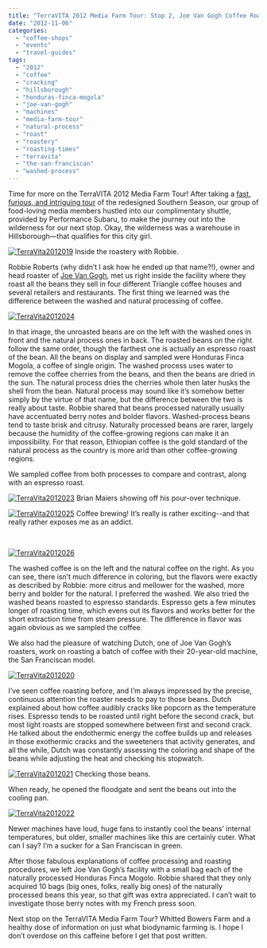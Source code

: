 ```yaml
---
title: "TerraVITA 2012 Media Farm Tour: Stop 2, Joe Van Gogh Coffee Roastery"
date: "2012-11-06"
categories:
  - "coffee-shops"
  - "events"
  - "travel-guides"
tags:
  - "2012"
  - "coffee"
  - "cracking"
  - "hillsborough"
  - "honduras-finca-mogola"
  - "joe-van-gogh"
  - "machines"
  - "media-farm-tour"
  - "natural-process"
  - "roast"
  - "roastery"
  - "roasting-times"
  - "terravita"
  - "the-san-franciscan"
  - "washed-process"
---
```


Time for more on the TerraVITA 2012 Media Farm Tour! After taking a [fast, furious, and intriguing tour](https://www.thegourmez.com/blog/2012/11/terravita-2012-media-farm-tour-stop-1-southern-season/) of the redesigned Southern Season, our group of food-loving media members hustled into our complimentary shuttle, provided by Performance Subaru, to make the journey out into the wilderness for our next stop. Okay, the wilderness was a warehouse in Hillsborough—that qualifies for this city girl.




<div class="caption">

[![](http://s3.amazonaws.com/thegourmez-wpmedia/2012/11/TerraVita2012019.jpg "TerraVita2012019")](http://s3.amazonaws.com/thegourmez-wpmedia/2012/11/TerraVita2012019.jpg) Inside the roastery with Robbie.</div>


Robbie Roberts (why didn’t I ask how he ended up that name?!), owner and head roaster of [Joe Van Gogh](http://www.joevangogh.com/), met us right inside the facility where they roast all the beans they sell in four different Triangle coffee houses and several retailers and restaurants. The first thing we learned was the difference between the washed and natural processing of coffee.

[![](http://s3.amazonaws.com/thegourmez-wpmedia/2012/11/TerraVita2012024.jpg "TerraVita2012024")](http://s3.amazonaws.com/thegourmez-wpmedia/2012/11/TerraVita2012024.jpg)

In that image, the unroasted beans are on the left with the washed ones in front and the natural process ones in back. The roasted beans on the right follow the same order, though the farthest one is actually an espresso roast of the bean. All the beans on display and sampled were Honduras Finca Mogola, a coffee of single origin. The washed process uses water to remove the coffee cherries from the beans, and then the beans are dried in the sun. The natural process dries the cherries whole then later husks the shell from the bean. Natural process may sound like it’s somehow better simply by the virtue of that name, but the difference between the two is really about taste. Robbie shared that beans processed naturally usually have accentuated berry notes and bolder flavors. Washed-process beans tend to taste brisk and citrusy. Naturally processed beans are rarer, largely because the humidity of the coffee-growing regions can make it an impossibility. For that reason, Ethiopian coffee is the gold standard of the natural process as the country is more arid than other coffee-growing regions.

We sampled coffee from both processes to compare and contrast, along with an espresso roast.




<div class="caption">

[![](http://s3.amazonaws.com/thegourmez-wpmedia/2012/11/TerraVita2012023.jpg "TerraVita2012023")](http://s3.amazonaws.com/thegourmez-wpmedia/2012/11/TerraVita2012023.jpg) Brian Maiers showing off his pour-over technique.</div>





<div class="caption">

[![](http://s3.amazonaws.com/thegourmez-wpmedia/2012/11/TerraVita2012025.jpg "TerraVita2012025")](http://s3.amazonaws.com/thegourmez-wpmedia/2012/11/TerraVita2012025.jpg) Coffee brewing! It’s really is rather exciting--and that really rather exposes me as an addict.</div>


 

[![](http://s3.amazonaws.com/thegourmez-wpmedia/2012/11/TerraVita2012026.jpg "TerraVita2012026")](http://s3.amazonaws.com/thegourmez-wpmedia/2012/11/TerraVita2012026.jpg)

The washed coffee is on the left and the natural coffee on the right. As you can see, there isn’t much difference in coloring, but the flavors were exactly as described by Robbie: more citrus and mellower for the washed, more berry and bolder for the natural. I preferred the washed. We also tried the washed beans roasted to espresso standards. Espresso gets a few minutes longer of roasting time, which evens out its flavors and works better for the short extraction time from steam pressure. The difference in flavor was again obvious as we sampled the coffee.

We also had the pleasure of watching Dutch, one of Joe Van Gogh’s roasters, work on roasting a batch of coffee with their 20-year-old machine, the San Franciscan model.

[![](http://s3.amazonaws.com/thegourmez-wpmedia/2012/11/TerraVita2012020.jpg "TerraVita2012020")](http://s3.amazonaws.com/thegourmez-wpmedia/2012/11/TerraVita2012020.jpg)

I’ve seen coffee roasting before, and I’m always impressed by the precise, continuous attention the roaster needs to pay to those beans. Dutch explained about how coffee audibly cracks like popcorn as the temperature rises. Espresso tends to be roasted until right before the second crack, but most light roasts are stopped somewhere between first and second crack. He talked about the endothermic energy the coffee builds up and releases in those exothermic cracks and the sweeteners that activity generates, and all the while, Dutch was constantly assessing the coloring and shape of the beans while adjusting the heat and checking his stopwatch.




<div class="caption">

[![](http://s3.amazonaws.com/thegourmez-wpmedia/2012/11/TerraVita2012021.jpg "TerraVita2012021")](http://s3.amazonaws.com/thegourmez-wpmedia/2012/11/TerraVita2012021.jpg) Checking those beans.</div>


When ready, he opened the floodgate and sent the beans out into the cooling pan.

[![](http://s3.amazonaws.com/thegourmez-wpmedia/2012/11/TerraVita2012022.jpg "TerraVita2012022")](http://s3.amazonaws.com/thegourmez-wpmedia/2012/11/TerraVita2012022.jpg)

Newer machines have loud, huge fans to instantly cool the beans’ internal temperatures, but older, smaller machines like this are certainly cuter. What can I say? I’m a sucker for a San Franciscan in green.

After those fabulous explanations of coffee processing and roasting procedures, we left Joe Van Gogh’s facility with a small bag each of the naturally processed Honduras Finca Mogolo. Robbie shared that they only acquired 10 bags (big ones, folks, really big ones) of the naturally processed beans this year, so that gift was extra appreciated. I can’t wait to investigate those berry notes with my French press soon.

Next stop on the TerraVITA Media Farm Tour? Whitted Bowers Farm and a healthy dose of information on just what biodynamic farming is. I hope I don’t overdose on this caffeine before I get that post written.
